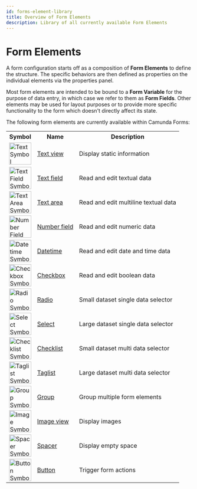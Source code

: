 ```yaml
---
id: forms-element-library
title: Overview of Form Elements
description: Library of all currently available Form Elements
---
```


# Form Elements

A form configuration starts off as a composition of **Form Elements** to define the structure. The specific behaviors are then defined as properties on the individual elements via the properties panel.

Most form elements are intended to be bound to a **Form Variable** for the purpose of data entry, in which case we refer to them as **Form Fields**. Other elements may be used for layout purposes or to provide more specific functionality to the form which doesn't directly affect its state.

The following form elements are currently available within Camunda Forms:

<table>
  <tr>
    <th>Symbol</th>
    <th>Name</th>
    <th>Description</th>
  </tr>

  <tr>
    <td><img src="/img/form-icons/form-text.svg" alt="Text Symbol" height="60"></img></td>
    <td><a href="../forms-element-library-text">Text view</a></td>
    <td>Display static information</td>
  </tr>

  <tr>
    <td><img src="/img/form-icons/form-textField.svg" alt="Text Field Symbol" height="60"></img></td>
    <td><a href="../forms-element-library-textfield">Text field</a></td>
    <td>Read and edit textual data</td>
  </tr>

   <tr>
    <td><img src="/img/form-icons/form-textArea.svg" alt="Text Area Symbol" height="60"></img></td>
    <td><a href="../forms-element-library-textarea">Text area</a></td>
    <td>Read and edit multiline textual data</td>
  </tr>  
  
  <tr>
    <td><img src="/img/form-icons/form-number.svg" alt="Number Field Symbol" height="60"></img></td>
    <td><a href="../forms-element-library-number">Number field</a></td>
    <td>Read and edit numeric data</td>
  </tr>

   <tr>
    <td><img src="/img/form-icons/form-datetime.svg" alt="Datetime Symbol" height="60"></img></td>
    <td><a href="../forms-element-library-datetime">Datetime</a></td>
    <td>Read and edit date and time data</td>
  </tr>

  <tr>
    <td><img src="/img/form-icons/form-checkbox.svg" alt="Checkbox Symbol" height="60"></img></td>
    <td><a href="../forms-element-library-checkbox">Checkbox</a></td>
    <td>Read and edit boolean data</td>
  </tr>

  <tr>
    <td><img src="/img/form-icons/form-radio.svg" alt="Radio Symbol" height="60"></img></td>
    <td><a href="../forms-element-library-radio">Radio</a></td>
    <td>Small dataset single data selector</td>
  </tr>  
  
  <tr>
    <td><img src="/img/form-icons/form-select.svg" alt="Select Symbol" height="60"></img></td>
    <td><a href="../forms-element-library-select">Select</a></td>
    <td>Large dataset single data selector</td>
  </tr>

  <tr>
    <td><img src="/img/form-icons/form-checklist.svg" alt="Checklist Symbol" height="60"></img></td>
    <td><a href="../forms-element-library-checklist">Checklist</a></td>
    <td>Small dataset multi data selector</td>
  </tr>  
  
  <tr>
    <td><img src="/img/form-icons/form-taglist.svg" alt="Taglist Symbol" height="60"></img></td>
    <td><a href="../forms-element-library-taglist">Taglist</a></td>
    <td>Large dataset multi data selector</td>
  </tr>

  <tr>
    <td><img src="/img/form-icons/group.svg" alt="Group Symbol" height="60"></img></td>
    <td><a href="../forms-element-library-group">Group</a></td>
    <td>Group multiple form elements</td>
  </tr>

  <tr>
    <td><img src="/img/form-icons/form-image.svg" alt="Image Symbol" height="60"></img></td>
    <td><a href="../forms-element-library-image">Image view</a></td>
    <td>Display images</td>
  </tr>

  <tr>
    <td><img src="/img/form-icons/form-spacer.svg" alt="Spacer Symbol" height="60"></img></td>
    <td><a href="../forms-element-library-spacer">Spacer</a></td>
    <td>Display empty space</td>
  </tr>

  <tr>
    <td><img src="/img/form-icons/form-button.svg" alt="Button Symbol" height="60"></img></td>
    <td><a href="../forms-element-library-button">Button</a></td>
    <td>Trigger form actions</td>
  </tr>

</table>
